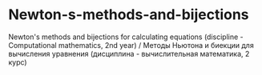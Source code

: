 # Newton-s-methods-and-bijections
Newton's methods and bijections for calculating equations (discipline - Computational mathematics, 2nd year) / Методы Ньютона и биекции для вычисления уравнения (дисциплина - вычислительная математика, 2 курс)
